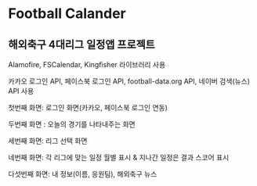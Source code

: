 # Football Calander
## 해외축구 4대리그 일정앱 프로젝트

Alamofire, FSCalendar, Kingfisher 라이브러리 사용

카카오 로그인 API, 페이스북 로그인 API, football-data.org API, 네이버 검색(뉴스) API 사용

첫번째 화면: 로그인 화면(카카오, 페이스북 로그인 연동)

두번째 화면 : 오늘의 경기를 나타내주는 화면

세번째 화면: 리그 선택 화면

네번째 화면: 각 리그에 맞는 일정 월별 표시 & 지나간 일정은 결과 스코어 표시 

다섯번째 화면: 내 정보(이름, 응원팀), 해외축구 뉴스
